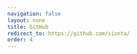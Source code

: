```yaml
---
navigation: false
layout: none
title: GitHub
redirect_to: https://github.com/sionta/
order: 4
---
```

